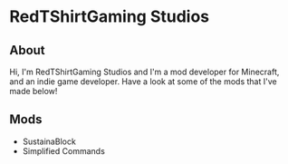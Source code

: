 # RedTShirtGaming Studios

## About

Hi, I'm RedTShirtGaming Studios and I'm a mod developer for Minecraft, and an indie game developer. Have a look at some of the mods that I've made below!

## Mods
- SustainaBlock
- Simplified Commands
